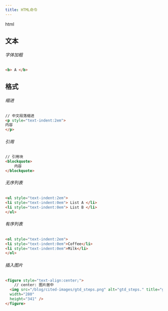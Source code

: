 ```yaml
---
title: HTML命令
---
```


html

## 文本

###### 字体加粗
``` html
<b> A </b>
```

## 格式

###### 缩进
``` html
// 中文段落缩进
<p style="text-indent:2em">
内容
</p>
```

###### 引用
``` html
// 引用块
<blockquote>
    内容
</blockquote>
```

###### 无序列表
``` html
<ul style="text-indent:2em">
<li style="text-indent:0em"> List A </li>
<li style="text-indent:0em"> List B </li>
</ul>
```

###### 有序列表
``` html
<ol style="text-indent:2em">
<li style="text-indent:0em">Coffee</li>
<li style="text-indent:0em">Milk</li>
</ol>
```

###### 插入图片
``` html
<figure style="text-align:center;"> 
    // center: 图片居中
  <img src="/blog/cited-images/gtd_steps.png" alt="gtd_steps." title="gtd_steps."
  width="280"
  height="341" />
</figure>
```